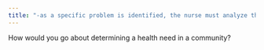 ```yaml
---
title: "-as a specific problem is identified, the nurse must analyze the extent to which people are affected by the problem -review other community wide goals and agencies  -begin with a target population -delineate the problem to be addressed -rate the importance of changeability of identified behavioral factors"
---
```

How would you go about determining a health need in a community?

